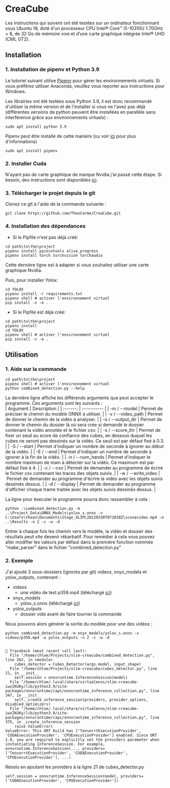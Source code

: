 # CreaCube

Les instructions qui suivent ont été testées sur un ordinateur fonctionnant sous Ubuntu 18, doté d'un processeur CPU Intel® Core™ i5-10310U 1.70GHz × 8, de 32 Go de mémoire vive et d’une carte graphique intégrée Intel® UHD (CML GT2).

## Installation

### 1. Installation de pipenv et Python 3.9

Le tutoriel suivant utilise [Pipenv](https://pypi.org/project/pipenv/) pour gérer les environnements virtuels. Si vous préférez utiliser Anaconda, veuillez vous reporter aux instructions pour Windows.

Les librairies ont été testées sous Python 3.9, il est donc recommandé d'utiliser la même version et de l'installer si vous ne l'avez pas déjà (différentes versions de python peuvent être installées en parallèle sans interférence grâce aux environnements virtuels) :
```
sudo apt install python 3.9
```

Pipenv peut être installé de cette manière (ou voir [ici](https://pipenv.pypa.io/en/latest/#install-pipenv-today) pour plus d'informations)
```
sudo apt install pipenv
```

### 2. Installer Cuda

N'ayant pas de carte graphique de marque Nvidia j'ai passé cette étape. Si besoin, des instructions sont disponibles [ici](https://docs.nvidia.com/cuda/cuda-installation-guide-linux/index.html).

### 3. Télécharger le projet depuis le git

Clonez ce git à l'aide de la commande suivante :
```
git clone https://github.com/TheoCarme/CreaCube.git
```

### 4. Installation des dépendances

- Si le Pipfile n'est pas déjà créé:

```
cd path\to\the\project
pipenv install pycocotools alive_progress
pipenv install torch torchvision torchaudio
```
Cette dernière ligne est à adapter si vous souhaitez utiliser une carte graphique Nvidia.

Puis, pour installer Yolox:
```
cd YOLOX
pipenv install -r requirements.txt
pipenv shell # activer l'environnement virtuel
pip install -v -e .
```

- Si le Pipfile est déjà créé:
```
cd path\to\the\project
pipenv install 
cd YOLOX
pipenv shell # activer l'environnement virtuel
pip install -v -e .
```

## Utilisation

### 1. Aide sur la commande

```
cd path\to\the\project
pipenv shell # activer l'environnement virtuel
python combined_detection.py --help
```
La dernière ligne affiche les différends arguments que peut accepter le programme. Ces arguments sont les suivants :  
| Argument | Description |
| :------: | :---------- |
| -m / --model | Permet de préciser le chemin du modèle ONNX à utiliser. |
| -v / --video_path | Permet de donner le chemin de la vidéo à analyser. |
| -o / --output_dir | Permet de donner le chemin du dossier là où sera crée si demandé le dossier contenant la vidéo annotée et le fichier csv. |
| -s / --score_thr | Permet de fixer un seuil au score de confiance des cubes, en dessous duquel les cubes ne seront pas dessinés sur la vidéo. Ce seuil est par défaut fixé à 0.3. |
| -S / --start | Permet d'indiquer un nombre de seconde à ignorer au début de la vidéo. |
| -E / --end | Permet d'indiquer un nombre de seconde à ignorer à la fin de la vidéo. |
| -n / --num_hands | Permet d'indiquer le nombre maximum de main à détecter sur la vidéo. Ce maximum est par défaut fixé à 4. |
| -c / --csv | Permet de demander au programme de écrire le fichier csv contenant les traces des objets suivis. |
| -w / --write_video | Permet de demander au programme d'écrire la vidéo avec les objets suivis dessinés dessus. |
| -d / --display | Permet de demander au programme d'afficher chaque trame traitée avec les objets suivis dessinés dessus. |

La ligne pour éxecuter le programme pourra donc ressembler à cela :
```
python .\combined_detection.py -m ..\Project_Data\ONNX_Models\yolox_s.onnx -v C:\Users\theon\Documents\Stage_XLIM\20220330T072838Z\scenevideo.mp4 -o ..\Results -n 2 -c -w -d
```

Entrer à chaque fois les chemin vers le modèle, la vidéo et dossier des résultats peut vite devenir rébarbatif. Pour remédier à cela vous pouvez aller modifier les valeurs par défaut dans la première fonction nommée "make_parser" dans le fichier "combined_detection.py"


### 2. Exemple

J'ai ajouté 3 sous-dossiers (ignorés par git) videos, onyx_models et yolox_outputs, contenant :
- videos
  - une vidéo de test p359.mp4 (téléchargé [ici](https://creamaker.univ-cotedazur.fr/))
- onyx_models
  - yolox_s.onnx (téléchargé [ici](https://drive.google.com/drive/folders/1Wp4CAXRcb4OCIt-8F-fsc5UlX-_H_CzD))
- yolox_outputs
  - dossier vide avant de faire tourner la commande

Nous pouvons alors générer la sortie du modèle pour une des vidéos :
```
python combined_detection.py -m onyx_models/yolox_s.onnx -v videos/p359.mp4 -o yolox_outputs -n 2 -c -w -d


🔴 Traceback (most recent call last):
  File "/home/chloe/Projects/xlim-creacube/combined_detection.py", line 262, in <module>
    cubes_detector = Cubes_Detector(args.model, input_shape)
  File "/home/chloe/Projects/xlim-creacube/cubes_detector.py", line 21, in __init__
    self.session = onnxruntime.InferenceSession(model)
  File "/home/chloe/.local/share/virtualenvs/xlim-creacube-iwzZKUKy/lib/python3.9/site-packages/onnxruntime/capi/onnxruntime_inference_collection.py", line 347, in __init__
    self._create_inference_session(providers, provider_options, disabled_optimizers)
  File "/home/chloe/.local/share/virtualenvs/xlim-creacube-iwzZKUKy/lib/python3.9/site-packages/onnxruntime/capi/onnxruntime_inference_collection.py", line 375, in _create_inference_session
    raise ValueError(
ValueError: This ORT build has ['TensorrtExecutionProvider', 'CUDAExecutionProvider', 'CPUExecutionProvider'] enabled. Since ORT 1.9, you are required to explicitly set the providers parameter when instantiating InferenceSession. For example, onnxruntime.InferenceSession(..., providers=['TensorrtExecutionProvider', 'CUDAExecutionProvider', 'CPUExecutionProvider'], ...)
```

Résolu en ajoutant les providers à la ligne 21 de cubes_detector.py

`self.session = onnxruntime.InferenceSession(model, providers=['CUDAExecutionProvider', 'CPUExecutionProvider'])`